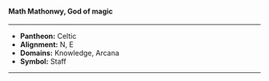 #### Math Mathonwy, God of magic
___

- **Pantheon:** Celtic
- **Alignment:** N, E
- **Domains:** Knowledge, Arcana
- **Symbol:** Staff
___
